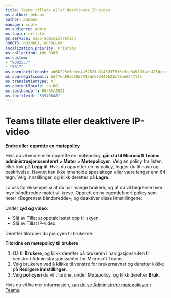 ```yaml
---
title: Teams tillate eller deaktivere IP-video
ms.author: pebaum
author: pebaum
manager: scotv
ms.audience: Admin
ms.topic: article
ms.service: o365-administration
ROBOTS: NOINDEX, NOFOLLOW
localization_priority: Priority
ms.collection: Adm_O365
ms.custom:
- "9002537"
- "5617"
ms.openlocfilehash: ad60225e5deee4a37831a3145d37916c9ce849f9f4cf475dce4c9a6210f83af9
ms.sourcegitcommit: b5f7da89a650d2915dc652449623c78be6247175
ms.translationtype: MT
ms.contentlocale: nb-NO
ms.lasthandoff: 08/05/2021
ms.locfileid: "53940648"
---
```

# <a name="teams-allow-or-disable-ip-video"></a>Teams tillate eller deaktivere IP-video

**Endre eller opprette en møtepolicy**

Hvis du vil endre eller opprette en møtepolicy, **går du til Microsoft Teams administrasjonssenteret > Møter > Møtepolicyer**. Velg en policy fra listen, eller tryk på **Legg til**. Hvis du oppretter en ny policy, legger du til navn og beskrivelse. Navnet kan ikke inneholde spesialtegn eller være lenger enn 64 tegn. Velg innstillinger, og klikk deretter på **Lagre**.

La oss for eksempel si at du har mange brukere, og at du vil begrense hvor mye båndbredde møtet vil kreve. Opprett en ny egendefinert policy som heter «Begrenset båndbredde», og deaktiver disse innstillingene:

Under **Lyd og video**:

- Slå av Tillat at opptak lastet opp til skyen.
- Slå av Tillat IP-video.

Deretter tilordner du policyen til brukerne.

**Tilordne en møtepolicy til brukere**

1. Gå til **Brukere**, og klikk deretter på brukeren i navigasjonsruten til venstre i Administrasjonssenter for Microsoft Teams.
2. Velg brukeren ved å klikke til venstre for brukernavnet og deretter klikke på **Redigere innstillinger**.
3. Velg **policyen** du vil tilordne, under Møtepolicy, og klikk deretter **Bruk**.

Hvis du vil ha mer informasjon, [kan du se Administrere møtepolicyer i Teams](https://docs.microsoft.com/microsoftteams/meeting-policies-in-teams).
